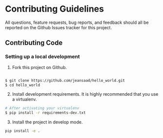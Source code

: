 # Contributing Guidelines

All questions, feature requests, bug reports, and feedback should all be
reported on the Github Issues tracker for this project.

## Contributing Code

### Setting up a local development

1. Fork this project on Github.

```bash

$ git clone https://github.com/jeansaad/hello_world.git
$ cd hello_world
```

2. Install development requirements. It is highly recommended that you
use a virtualenv.

```bash
# After activating your virtualenv
$ pip install -r requirements-dev.txt
```

3. Install the project in develop mode.

```bash
pip install -e .
```
